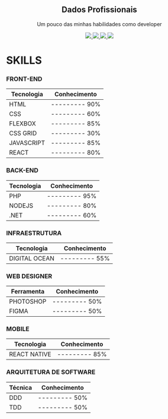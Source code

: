 
<p align="center">
 <h2 align="center">Dados Profissionais</h2>
 <p align="center">Um pouco das minhas habilidades como developer</p>
</p>

<p align="center">
    <a href="https://www.facebook.com/fael.lazarine">
      <img src="https://img.shields.io/badge/Facebook-Perfil Pessoal-blue"/>
    </a>
    <a href="https://twitter.com/faelti">
      <img src="https://img.shields.io/badge/Twitter-Perfil Pessoal-9cf"/>
    </a>
    <a href="https://www.instagram.com/faelti/">
      <img src="https://img.shields.io/badge/Instagram-Perfil Pessoal-critical"/>
   </a>
   <a href="https://www.linkedin.com/in/rafael-lazarine-b65a083b/">
      <img src="https://img.shields.io/badge/Linkedin-Perfil Profissional-informational"/>
   </a>
</p>

# SKILLS

### FRONT-END
| Tecnologia  |  Conhecimento  |
| ---------   | -------------  |
| HTML        | --------- 90%  |
| CSS         | --------- 60%  |
| FLEXBOX     | --------- 85%  | 
| CSS GRID    | --------- 30%  |
| JAVASCRIPT  | --------- 85%  |
| REACT       | --------- 80%  |


### BACK-END
| Tecnologia  |  Conhecimento  |
| ---------   | -------------  |
| PHP         | --------- 95%  |
| NODEJS      | --------- 80%  |
| .NET        | --------- 60%  |


### INFRAESTRUTURA
| Tecnologia       |  Conhecimento |
| ---------        | ------------- |
| DIGITAL OCEAN    | --------- 55% |


### WEB DESIGNER

| Ferramenta  |  Conhecimento  |
| ---------   | -------------  |
| PHOTOSHOP   | --------- 50%  |
| FIGMA       | --------- 50%  |

### MOBILE
| Tecnologia       |  Conhecimento  |
| ---------        | -------------  |
| REACT NATIVE     | --------- 85%  |


### ARQUITETURA DE SOFTWARE
| Técnica         |  Conhecimento  |
| ---------       | -------------  |
| DDD             | --------- 50%  |
| TDD             | --------- 50%  |

